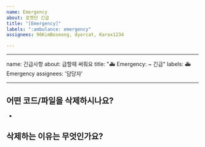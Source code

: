 ```yaml
---
name: Emergency
about: 로켓단 긴급
title: "[Emergency]"
labels: ":ambulance: emergency"
assignees: 96KimBoseong, dyorcat, Karox1234

---
```


---
name: 긴급사항
about: 급할때 써줘요
title: "🚑 Emergency: ~ 긴급"
labels: 🚑Emergency
assignees: '담당자'

---

## 어떤 코드/파일을 삭제하시나요?
-

## 삭제하는 이유는 무엇인가요?
